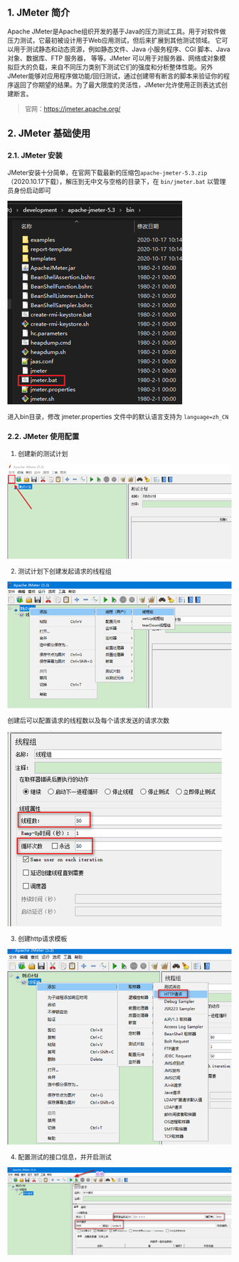 ## 1. JMeter 简介

Apache JMeter是Apache组织开发的基于Java的压力测试工具。用于对软件做压力测试，它最初被设计用于Web应用测试，但后来扩展到其他测试领域。 它可以用于测试静态和动态资源，例如静态文件、Java 小服务程序、CGI 脚本、Java 对象、数据库、FTP 服务器， 等等。JMeter 可以用于对服务器、网络或对象模拟巨大的负载，来自不同压力类别下测试它们的强度和分析整体性能。另外JMeter能够对应用程序做功能/回归测试，通过创建带有断言的脚本来验证你的程序返回了你期望的结果。为了最大限度的灵活性，JMeter允许使用正则表达式创建断言。

> 官网：https://jmeter.apache.org/

## 2. JMeter 基础使用

### 2.1. JMeter 安装

JMeter安装十分简单，在官网下载最新的压缩包`apache-jmeter-5.3.zip`（2020.10.17下载），解压到无中文与空格的目录下，在 `bin/jmeter.bat` 以管理员身份启动即可

![](images/20201017103942923_117.png)

进入bin目录，修改 jmeter.properties 文件中的默认语言支持为 `language=zh_CN`

### 2.2. JMeter 使用配置

1. 创建新的测试计划

![](images/20201017113546201_25684.png)

2. 测试计划下创建发起请求的线程组

![](images/20201017113735925_18932.png)

创建后可以配置请求的线程数以及每个请求发送的请求次数

![](images/20201017114514154_11153.png)

3. 创建http请求模板

![](images/20201017123702785_15540.png)

4. 配置测试的接口信息，并开启测试

![](images/20201017124438855_20399.png)
